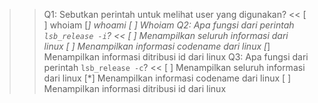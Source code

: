 >>Q1: Sebutkan perintah untuk melihat user yang digunakan? <<
[ ] whoiam
[*] whoami
[ ] Whoiam 
>>Q2: Apa fungsi dari perintah `lsb_release -i`? << 
[ ] Menampilkan seluruh informasi dari linux
[ ] Menampilkan informasi codename dari linux
[*] Menampilkan informasi ditribusi id dari linux
>>Q3: Apa fungsi dari perintah `lsb_release -c`? <<
[ ] Menampilkan seluruh informasi dari linux
[*] Menampilkan informasi codename dari linux
[ ] Menampilkan informasi ditribusi id dari linux